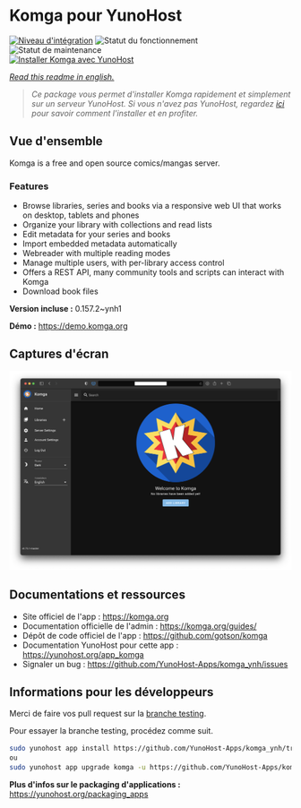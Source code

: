 <!--
N.B.: This README was automatically generated by https://github.com/YunoHost/apps/tree/master/tools/README-generator
It shall NOT be edited by hand.
-->

# Komga pour YunoHost

[![Niveau d'intégration](https://dash.yunohost.org/integration/komga.svg)](https://dash.yunohost.org/appci/app/komga) ![Statut du fonctionnement](https://ci-apps.yunohost.org/ci/badges/komga.status.svg) ![Statut de maintenance](https://ci-apps.yunohost.org/ci/badges/komga.maintain.svg)  
[![Installer Komga avec YunoHost](https://install-app.yunohost.org/install-with-yunohost.svg)](https://install-app.yunohost.org/?app=komga)

*[Read this readme in english.](./README.md)*

> *Ce package vous permet d'installer Komga rapidement et simplement sur un serveur YunoHost.
Si vous n'avez pas YunoHost, regardez [ici](https://yunohost.org/#/install) pour savoir comment l'installer et en profiter.*

## Vue d'ensemble

Komga is a free and open source comics/mangas server.

### Features

- Browse libraries, series and books via a responsive web UI that works on desktop, tablets and phones
- Organize your library with collections and read lists
- Edit metadata for your series and books
- Import embedded metadata automatically
- Webreader with multiple reading modes
- Manage multiple users, with per-library access control
- Offers a REST API, many community tools and scripts can interact with Komga
- Download book files


**Version incluse :** 0.157.2~ynh1


**Démo :** https://demo.komga.org

## Captures d'écran

![Capture d'écran de Komga](./doc/screenshots/home.png)

## Documentations et ressources

* Site officiel de l'app : <https://komga.org>
* Documentation officielle de l'admin : <https://komga.org/guides/>
* Dépôt de code officiel de l'app : <https://github.com/gotson/komga>
* Documentation YunoHost pour cette app : <https://yunohost.org/app_komga>
* Signaler un bug : <https://github.com/YunoHost-Apps/komga_ynh/issues>

## Informations pour les développeurs

Merci de faire vos pull request sur la [branche testing](https://github.com/YunoHost-Apps/komga_ynh/tree/testing).

Pour essayer la branche testing, procédez comme suit.

``` bash
sudo yunohost app install https://github.com/YunoHost-Apps/komga_ynh/tree/testing --debug
ou
sudo yunohost app upgrade komga -u https://github.com/YunoHost-Apps/komga_ynh/tree/testing --debug
```

**Plus d'infos sur le packaging d'applications :** <https://yunohost.org/packaging_apps>

